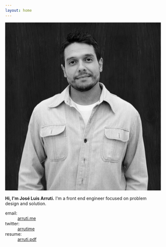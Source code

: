 ```yaml
---
layout: home
---
```


<div class="header-container">
    <header class="wrapper clearfix arrutime-header" style="display: none">
        <h1 class="arrutime-logo">
        	<a href="#" class="arrutime-logo-link">arrutime</a>
        </h1>
        <nav class="arrutime-nav">
            <ul class="clearfix">
                <li class="arrutime-nav-item"><a href="#" class="arrutime-nav-link" title="Skills">Skills</a></li>
                <li class="arrutime-nav-item"><a href="#" class="arrutime-nav-link" title="About">About</a></li>
                <li class="arrutime-nav-item"><a href="#" class="arrutime-nav-link" title="Blog">Blog</a></li>
                <li class="arrutime-nav-item"><a href="#" class="arrutime-nav-link" title="Say Hitemlo">Say Hello</a></li>
                <li class="arrutime-nav-item"><a href="#" class="arrutime-nav-link" title="Work">Work</a></li>
            </ul>
        </nav>
    </header>
</div>
<div class="main-container">
    <div class="main wrapper clearfix">
        <img src="/assets/images/arrutime.jpg" title="arrutime" alt="José Luis Arruti Lozano">
        <div class="arruti-description-container">
            <p class="arruti-description">
                <strong>Hi, I'm <span>José Luis Arruti.</span></strong>
                I'm a front end engineer focused on problem design and solution.
            </p>
            <dl class="arruti-contact">
                <dt>email:</dt>
	            <dd><a href="mailto:arruti.me">arruti.me</a></dd>
                <dt>twitter:</dt>
                <dd><a href="http://twitter.com/arrutime">arrutime</a></dd>	            
                <dt>resume:</dt>
	            <dd><a href="#">arruti.pdf</a></dd>
            </dl>
        </div>
    </div>
</div>
